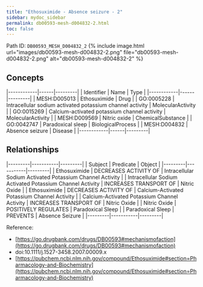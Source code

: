 ```yaml
---
title: "Ethosuximide - Absence seizure - 2"
sidebar: mydoc_sidebar
permalink: db00593-mesh-d004832-2.html
toc: false 
---
```



Path ID: `DB00593_MESH_D004832_2`
{% include image.html url="images/db00593-mesh-d004832-2.png" file="db00593-mesh-d004832-2.png" alt="db00593-mesh-d004832-2" %}

## Concepts

|------------|------|---------|
| Identifier | Name | Type    |
|------------|------|---------|
| MESH:D005013 | Ethosuximide | Drug |
| GO:0005228 | Intracellular sodium activated potassium channel activity | MolecularActivity |
| GO:0015269 | Calcium-activated potassium channel activity | MolecularActivity |
| MESH:D009569 | Nitric oxide | ChemicalSubstance |
| GO:0042747 | Paradoxical sleep | BiologicalProcess |
| MESH:D004832 | Absence seizure | Disease |
|------------|------|---------|

## Relationships

|---------|-----------|---------|
| Subject | Predicate | Object  |
|---------|-----------|---------|
| Ethosuximide | DECREASES ACTIVITY OF | Intracellular Sodium Activated Potassium Channel Activity |
| Intracellular Sodium Activated Potassium Channel Activity | INCREASES TRANSPORT OF | Nitric Oxide |
| Ethosuximide | DECREASES ACTIVITY OF | Calcium-Activated Potassium Channel Activity |
| Calcium-Activated Potassium Channel Activity | INCREASES TRANSPORT OF | Nitric Oxide |
| Nitric Oxide | POSITIVELY REGULATES | Paradoxical Sleep |
| Paradoxical Sleep | PREVENTS | Absence Seizure |
|---------|-----------|---------|

Reference: 
  - [https://go.drugbank.com/drugs/DB00593#mechanismofaction](https://go.drugbank.com/drugs/DB00593#mechanismofaction)
  - doi:10.1111/j.1527-3458.2007.00009.x
  - [https://pubchem.ncbi.nlm.nih.gov/compound/Ethosuximide#section=Pharmacology-and-Biochemistry](https://pubchem.ncbi.nlm.nih.gov/compound/Ethosuximide#section=Pharmacology-and-Biochemistry)
